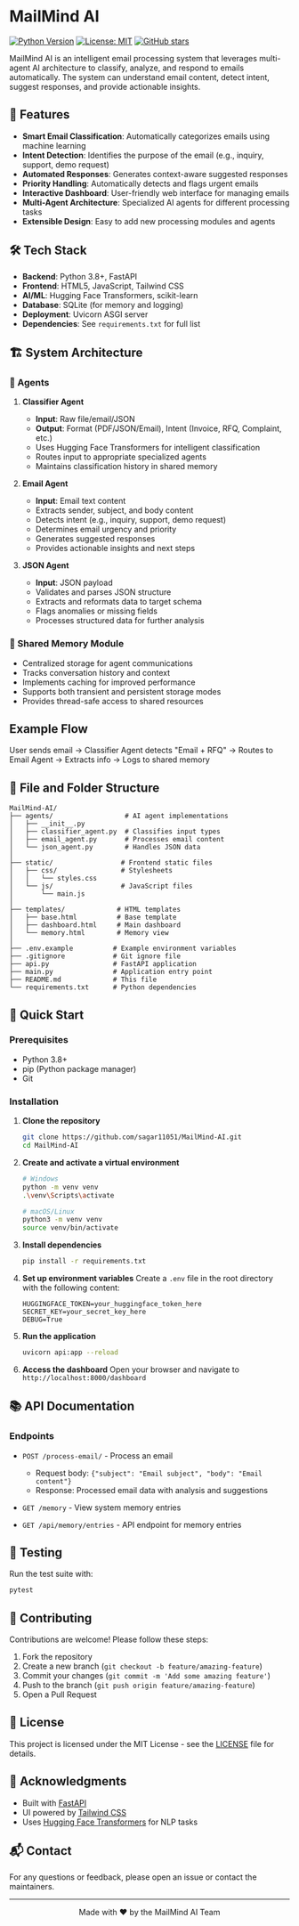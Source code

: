 # MailMind AI

[![Python Version](https://img.shields.io/badge/python-3.8+-blue.svg)](https://www.python.org/downloads/)
[![License: MIT](https://img.shields.io/badge/License-MIT-yellow.svg)](https://opensource.org/licenses/MIT)
[![GitHub stars](https://img.shields.io/github/stars/sagar11051/MailMind-AI?style=social)](https://github.com/sagar11051/MailMind-AI/stargazers)

MailMind AI is an intelligent email processing system that leverages multi-agent AI architecture to classify, analyze, and respond to emails automatically. The system can understand email content, detect intent, suggest responses, and provide actionable insights.

## 🌟 Features

- **Smart Email Classification**: Automatically categorizes emails using machine learning
- **Intent Detection**: Identifies the purpose of the email (e.g., inquiry, support, demo request)
- **Automated Responses**: Generates context-aware suggested responses
- **Priority Handling**: Automatically detects and flags urgent emails
- **Interactive Dashboard**: User-friendly web interface for managing emails
- **Multi-Agent Architecture**: Specialized AI agents for different processing tasks
- **Extensible Design**: Easy to add new processing modules and agents

## 🛠️ Tech Stack

- **Backend**: Python 3.8+, FastAPI
- **Frontend**: HTML5, JavaScript, Tailwind CSS
- **AI/ML**: Hugging Face Transformers, scikit-learn
- **Database**: SQLite (for memory and logging)
- **Deployment**: Uvicorn ASGI server
- **Dependencies**: See `requirements.txt` for full list

## 🏗️ System Architecture

### 🤖 Agents

1. **Classifier Agent**
   - **Input**: Raw file/email/JSON
   - **Output**: Format (PDF/JSON/Email), Intent (Invoice, RFQ, Complaint, etc.)
   - Uses Hugging Face Transformers for intelligent classification
   - Routes input to appropriate specialized agents
   - Maintains classification history in shared memory

2. **Email Agent**
   - **Input**: Email text content
   - Extracts sender, subject, and body content
   - Detects intent (e.g., inquiry, support, demo request)
   - Determines email urgency and priority
   - Generates suggested responses
   - Provides actionable insights and next steps

3. **JSON Agent**
   - **Input**: JSON payload
   - Validates and parses JSON structure
   - Extracts and reformats data to target schema
   - Flags anomalies or missing fields
   - Processes structured data for further analysis

### 🧠 Shared Memory Module
- Centralized storage for agent communications
- Tracks conversation history and context
- Implements caching for improved performance
- Supports both transient and persistent storage modes
- Provides thread-safe access to shared resources

## Example Flow
User sends email → Classifier Agent detects "Email + RFQ" → Routes to Email Agent → Extracts info → Logs to shared memory

## 📁 File and Folder Structure

```
MailMind-AI/
├── agents/                  # AI agent implementations
│   ├── __init__.py
│   ├── classifier_agent.py  # Classifies input types
│   ├── email_agent.py       # Processes email content
│   └── json_agent.py        # Handles JSON data
│
├── static/                 # Frontend static files
│   ├── css/                # Stylesheets
│   │   └── styles.css
│   └── js/                 # JavaScript files
│       └── main.js
│
├── templates/             # HTML templates
│   ├── base.html          # Base template
│   ├── dashboard.html     # Main dashboard
│   └── memory.html        # Memory view
│
├── .env.example          # Example environment variables
├── .gitignore            # Git ignore file
├── api.py                # FastAPI application
├── main.py               # Application entry point
├── README.md             # This file
└── requirements.txt      # Python dependencies
```

## 🚀 Quick Start

### Prerequisites

- Python 3.8+
- pip (Python package manager)
- Git

### Installation

1. **Clone the repository**
   ```bash
   git clone https://github.com/sagar11051/MailMind-AI.git
   cd MailMind-AI
   ```

2. **Create and activate a virtual environment**
   ```bash
   # Windows
   python -m venv venv
   .\venv\Scripts\activate
   
   # macOS/Linux
   python3 -m venv venv
   source venv/bin/activate
   ```

3. **Install dependencies**
   ```bash
   pip install -r requirements.txt
   ```

4. **Set up environment variables**
   Create a `.env` file in the root directory with the following content:
   ```
   HUGGINGFACE_TOKEN=your_huggingface_token_here
   SECRET_KEY=your_secret_key_here
   DEBUG=True
   ```

5. **Run the application**
   ```bash
   uvicorn api:app --reload
   ```

6. **Access the dashboard**
   Open your browser and navigate to `http://localhost:8000/dashboard`

## 📚 API Documentation

### Endpoints

- `POST /process-email/` - Process an email
  - Request body: `{"subject": "Email subject", "body": "Email content"}`
  - Response: Processed email data with analysis and suggestions

- `GET /memory` - View system memory entries
- `GET /api/memory/entries` - API endpoint for memory entries

## 🧪 Testing

Run the test suite with:

```bash
pytest
```

## 🤝 Contributing

Contributions are welcome! Please follow these steps:

1. Fork the repository
2. Create a new branch (`git checkout -b feature/amazing-feature`)
3. Commit your changes (`git commit -m 'Add some amazing feature'`)
4. Push to the branch (`git push origin feature/amazing-feature`)
5. Open a Pull Request

## 📄 License

This project is licensed under the MIT License - see the [LICENSE](LICENSE) file for details.

## 🙏 Acknowledgments

- Built with [FastAPI](https://fastapi.tiangolo.com/)
- UI powered by [Tailwind CSS](https://tailwindcss.com/)
- Uses [Hugging Face Transformers](https://huggingface.co/transformers/) for NLP tasks

## 📬 Contact

For any questions or feedback, please open an issue or contact the maintainers.

---

<div align="center">
  Made with ❤️ by the MailMind AI Team
</div> 